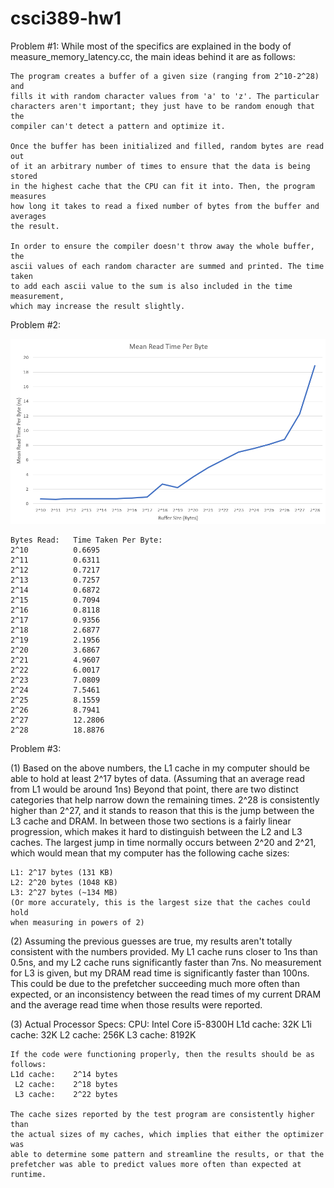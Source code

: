 # csci389-hw1
Problem #1:
  While most of the specifics are explained in the body of measure_memory_latency.cc,
  the main ideas behind it are as follows:

    The program creates a buffer of a given size (ranging from 2^10-2^28) and
    fills it with random character values from 'a' to 'z'. The particular
    characters aren't important; they just have to be random enough that the
    compiler can't detect a pattern and optimize it.

    Once the buffer has been initialized and filled, random bytes are read out
    of it an arbitrary number of times to ensure that the data is being stored
    in the highest cache that the CPU can fit it into. Then, the program measures
    how long it takes to read a fixed number of bytes from the buffer and averages
    the result.

    In order to ensure the compiler doesn't throw away the whole buffer, the
    ascii values of each random character are summed and printed. The time taken
    to add each ascii value to the sum is also included in the time measurement,
    which may increase the result slightly.

Problem #2:

  ![](Screenshot%20(60).png)

    Bytes Read:   Time Taken Per Byte:
    2^10          0.6695
    2^11          0.6311
    2^12          0.7217
    2^13          0.7257
    2^14          0.6872
    2^15          0.7094
    2^16          0.8118
    2^17          0.9356
    2^18          2.6877
    2^19          2.1956
    2^20          3.6867
    2^21          4.9607
    2^22          6.0017
    2^23          7.0809
    2^24          7.5461
    2^25          8.1559
    2^26          8.7941
    2^27          12.2806
    2^28          18.8876

Problem #3:

(1) Based on the above numbers, the L1 cache in my computer should be able to
    hold at least 2^17 bytes of data. (Assuming that an average read from L1
    would be around 1ns) Beyond that point, there are two distinct categories
    that help narrow down the remaining times. 2^28 is consistently higher than
    2^27, and it stands to reason that this is the jump between the L3 cache
    and DRAM. In between those two sections is a fairly linear progression,
    which makes it hard to distinguish between the L2 and L3 caches. The largest
    jump in time normally occurs between 2^20 and 2^21, which would mean that my
    computer has the following cache sizes:

    L1: 2^17 bytes (131 KB)
    L2: 2^20 bytes (1048 KB)
    L3: 2^27 bytes (~134 MB)
    (Or more accurately, this is the largest size that the caches could hold
    when measuring in powers of 2)

(2) Assuming the previous guesses are true, my results aren't totally consistent
    with the numbers provided. My L1 cache runs closer to 1ns than 0.5ns, and my
    L2 cache runs significantly faster than 7ns. No measurement for L3 is given,
    but my DRAM read time is significantly faster than 100ns. This could be due
    to the prefetcher succeeding much more often than expected, or an
    inconsistency between the read times of my current DRAM and the average
    read time when those results were reported.

(3) Actual Processor Specs:
          CPU:    Intel Core i5-8300H
    L1d cache:    32K
    L1i cache:    32K
     L2 cache:    256K
     L3 cache:    8192K

    If the code were functioning properly, then the results should be as follows:
    L1d cache:    2^14 bytes
     L2 cache:    2^18 bytes
     L3 cache:    2^22 bytes

    The cache sizes reported by the test program are consistently higher than
    the actual sizes of my caches, which implies that either the optimizer was
    able to determine some pattern and streamline the results, or that the
    prefetcher was able to predict values more often than expected at runtime.
